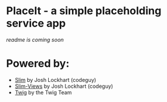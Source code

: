 # PlaceIt - a simple placeholding service app

*readme is coming soon*

# Powered by:

* [Slim](http://www.slimframework.com/) by Josh Lockhart (codeguy)
* [Slim-Views](https://github.com/codeguy/Slim-Views) by Josh Lockhart (codeguy)
* [Twig](http://twig.sensiolabs.org/) by the Twig Team

